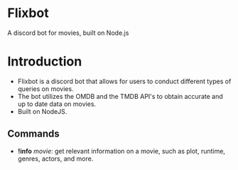 # Flixbot

A discord bot for movies, built on Node.js

# Introduction

* Flixbot is a discord bot that allows for users to conduct different types of queries on movies.
* The bot utilizes the OMDB and the TMDB API's to obtain accurate and up to date data on movies.
* Built on NodeJS.

## Commands

* **!info** *movie*: get relevant information on a movie, such as plot, runtime, genres, actors, and more.

